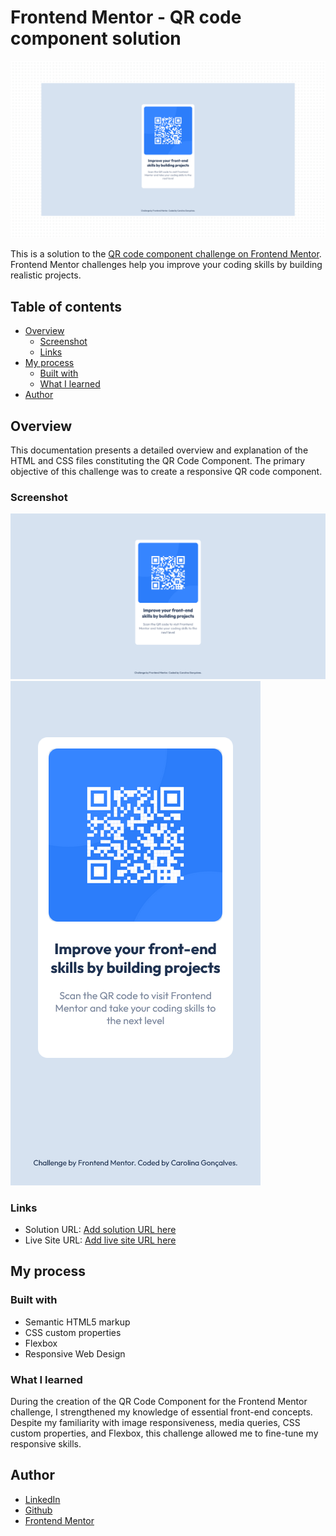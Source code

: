 # Frontend Mentor - QR code component solution

![](./repo-cover.png)

This is a solution to the [QR code component challenge on Frontend Mentor](https://www.frontendmentor.io/challenges/qr-code-component-iux_sIO_H). Frontend Mentor challenges help you improve your coding skills by building realistic projects. 

## Table of contents

- [Overview](#overview)
  - [Screenshot](#screenshot)
  - [Links](#links)
- [My process](#my-process)
  - [Built with](#built-with)
  - [What I learned](#what-i-learned)
- [Author](#author)

## Overview
This documentation presents a detailed overview and explanation of the HTML and CSS files constituting the QR Code Component. The primary objective of this challenge was to create a responsive QR code component.

### Screenshot

![](./screenshots/desktop-screenshot.png)
![](./screenshots/mobile-screenshot.png)

### Links

- Solution URL: [Add solution URL here](https://github.com/uber-sleep/qr-code-component-main)
- Live Site URL: [Add live site URL here](https://uber-sleep.github.io/qr-code-component-main/)

## My process

### Built with

- Semantic HTML5 markup
- CSS custom properties
- Flexbox
- Responsive Web Design

### What I learned

During the creation of the QR Code Component for the Frontend Mentor challenge, I strengthened my knowledge of essential front-end concepts. Despite my familiarity with image responsiveness, media queries, CSS custom properties, and Flexbox, this challenge allowed me to fine-tune my responsive skills.

## Author

- [LinkedIn](https://www.linkedin.com/in/carolina-goncalves-/)
- [Github](https://github.com/uber-sleep)
- [Frontend Mentor](https://www.frontendmentor.io/profile/uber-sleep)